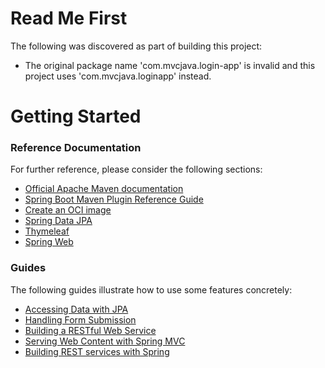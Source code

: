 # Read Me First
The following was discovered as part of building this project:

* The original package name 'com.mvcjava.login-app' is invalid and this project uses 'com.mvcjava.loginapp' instead.

# Getting Started

### Reference Documentation
For further reference, please consider the following sections:

* [Official Apache Maven documentation](https://maven.apache.org/guides/index.html)
* [Spring Boot Maven Plugin Reference Guide](https://docs.spring.io/spring-boot/docs/2.5.11/maven-plugin/reference/html/)
* [Create an OCI image](https://docs.spring.io/spring-boot/docs/2.5.11/maven-plugin/reference/html/#build-image)
* [Spring Data JPA](https://docs.spring.io/spring-boot/docs/2.5.11/reference/htmlsingle/#boot-features-jpa-and-spring-data)
* [Thymeleaf](https://docs.spring.io/spring-boot/docs/2.5.11/reference/htmlsingle/#boot-features-spring-mvc-template-engines)
* [Spring Web](https://docs.spring.io/spring-boot/docs/2.5.11/reference/htmlsingle/#boot-features-developing-web-applications)

### Guides
The following guides illustrate how to use some features concretely:

* [Accessing Data with JPA](https://spring.io/guides/gs/accessing-data-jpa/)
* [Handling Form Submission](https://spring.io/guides/gs/handling-form-submission/)
* [Building a RESTful Web Service](https://spring.io/guides/gs/rest-service/)
* [Serving Web Content with Spring MVC](https://spring.io/guides/gs/serving-web-content/)
* [Building REST services with Spring](https://spring.io/guides/tutorials/bookmarks/)

